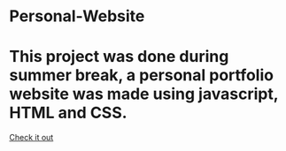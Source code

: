 # Personal-Website

# This project was done during summer break, a personal portfolio website was made using javascript, HTML and CSS.

[Check it out](https://mahdi2c.github.io/Personal-Website/)

